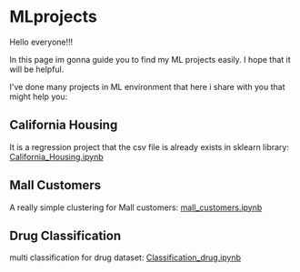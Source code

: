 # MLprojects
Hello everyone!!! 

In this page im gonna guide you to find my ML projects easily.
I hope that it will be helpful. 

I've done many projects in ML environment that here i share with you that might help you:

<h2>California Housing</h2>
It is a regression project that the csv file is already exists in sklearn library:
<a href=Regression_California_Housing.ipynb>California_Housing.ipynb</a>

 
<h2>Mall Customers</h2>
A really simple clustering for Mall customers:
<a href=Clustering_mall_customers.ipynb>mall_customers.ipynb</a>

 
<h2>Drug Classification</h2>
multi classification for drug dataset:
<a href=Classification_drug.ipynb>Classification_drug.ipynb</a>
